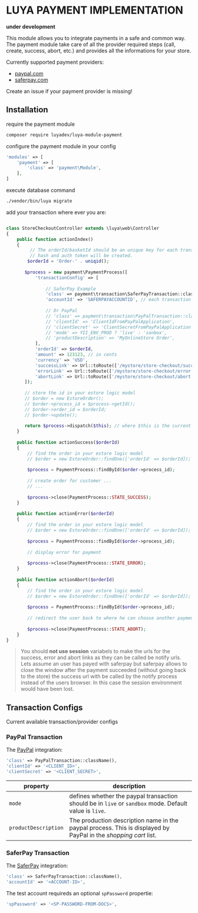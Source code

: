 LUYA PAYMENT IMPLEMENTATION
===========================

**under development**

This module allows you to integrate payments in a safe and common way. The payment module take care of all the provider required steps (call, create, success, abort, etc.) and provides all the informations for your store.

Currently supported payment providers:

+ [paypal.com](http://paypal.com)
+ [saferpay.com](http://saferpay.com)

Create an issue if your payment provider is missing!

Installation
---

require the payment module

```sh
composer require luyadev/luya-module-payment
```

configure the payment module in your config

```php
'modules' => [
    'payment' => [
        'class' => 'payment\Module',
    ],
]
```

execute database command

```sh
./vendor/bin/luya migrate
```


add your transaction where ever you are:


```php

class StoreCheckoutController extends \luya\web\Controller
{
    public function actionIndex()
    {
         // The orderId/basketId should be an unique key for each transaction. based on this key the transacton
         // hash and auth token will be created.
        $orderId = 'Order-' . uniqid();
        
       $process = new payment\PaymentProcess([
           'transactionConfig' => [
           
               // SaferPay Example
               'class' => payment\transaction\SaferPayTransaction::className(),
               'accountId' => 'SAFERPAYACCOUNTID', // each transaction can have specific attributes, saferpay requires an accountId',
               
               // Or PayPal
               // 'class' => payment\transaction\PayPalTransaction::className(),
               // 'clientId' => 'ClientIdFromPayPalApplication',
               // 'clientSecret' => 'ClientSecretFromPayPalApplication',
               // 'mode' => YII_ENV_PROD ? 'live' : 'sanbox',
               // 'productDescription' => 'MyOnlineStore Order',
           ],
           'orderId' => $orderId,
           'amount' => 123123, // in cents
           'currency' => 'USD',
           'successLink' => Url::toRoute(['/mystore/store-checkout/success', 'orderId' => $orderId], true), // user has paid successfull
           'errorLink' => Url::toRoute(['/mystore/store-checkout/error', 'orderId' => $orderId], true), // user got a payment error
           'abortLink' => Url::toRoute(['/mystore/store-checkout/abort', 'orderId' => $orderId], true), // user has pushed the back button
       ]);
       
       // store the id in your estore logic model
       // $order = new EstoreOrder();
       // $order->process_id = $process->getId();
       // $order->order_id = $orderId;
       // $order->update();
        
       return $process->dispatch($this); // where $this is the current controller environment
    }
    
    public function actionSuccess($orderId)
    {
        // find the order in your estore logic model
        // $order = new EstoreOrder::findOne(['orderId' => $orderId]); // make sure you have a flag which ensures the state of the order (success = 0)
        
        $process = PaymentProcess::findById($order->process_id);
        
        // create order for customer ...
        // ...
        
        $process->close(PaymentProcess::STATE_SUCCESS);
    }
    
    public function actionError($orderId)
    {
        // find the order in your estore logic model
        // $order = new EstoreOrder::findOne(['orderId' => $orderId]); // make sure you have a flag which ensures the state of the order (success != 1)
        
        $process = PaymentProcess::findById($order->process_id);
        
        // display error for payment
        
        $process->close(PaymentProcess::STATE_ERROR);
    }
    
    public function actionAbort($orderId)
    {
        // find the order in your estore logic model
        // $order = new EstoreOrder::findOne(['orderId' => $orderId]); // make sure you have a flag which ensures the state of the order (success != 1)
        
        $process = PaymentProcess::findById($order->process_id);
        
        // redirect the user back to where he can choose another payment.
        
        $process->close(PaymentProcess::STATE_ABORT);
    }
}
```

> You should **not use session** variabels to make the urls for the success, error and abort links as they can be called be notify urls. Lets assume an user has payed with saferpay but saferpay allows to close the window after the payment succeeded (without going back to the store) the success url with be called by the notify process instead of the users browser. In this case the session environment would have been lost.

Transaction Configs
---

Current available transaction/provider configs

### PayPal Transaction

The [PayPal](https://paypal.com) integration:

```php
'class' => PayPalTransaction::className(),
'clientId' => '<CLIENT_ID>',
'clientSecret' => '<CLIENT_SECRET>',
```


|property   |description
|---        |---
|`mode`    |defines whether the paypal transaction should be in `live` or `sandbox` mode. Default value is `live`.
|`productDescription`|The production description name in the paypal process. This is displayed by PayPal in the *shopping cart* list.


### SaferPay Transaction

The [SaferPay](https://saferpay.com) integration:

```php
'class' => SaferPayTransaction::className(),
'accountId' => '<ACCOUNT-ID>',
```

The test account requireds an optional `spPassword` propertie:

```php
'spPassword' => '<SP-PASSWORD-FROM-DOCS>',
```